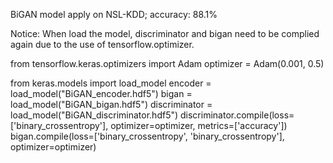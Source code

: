 BiGAN model apply on NSL-KDD;
accuracy: 88.1%

Notice: When load the model, discriminator and bigan need to be complied again due to the use of tensorflow.optimizer.

from tensorflow.keras.optimizers import Adam
optimizer = Adam(0.001, 0.5)

from keras.models import load_model
encoder = load_model("BiGAN_encoder.hdf5")
bigan = load_model("BiGAN_bigan.hdf5")
discriminator = load_model("BiGAN_discriminator.hdf5")
discriminator.compile(loss=['binary_crossentropy'],
            optimizer=optimizer,
            metrics=['accuracy'])
bigan.compile(loss=['binary_crossentropy', 'binary_crossentropy'],
            optimizer=optimizer)
